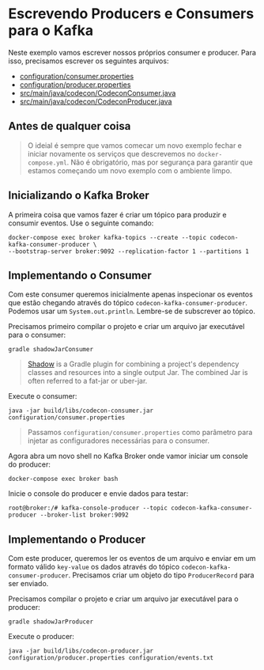 # Escrevendo Producers e Consumers para o Kafka

Neste exemplo vamos escrever nossos próprios consumer e producer. Para isso, precisamos escrever
os seguintes arquivos:

* [configuration/consumer.properties](./configuration/consumer.properties)
* [configuration/producer.properties](./configuration/producer.properties)
* [src/main/java/codecon/CodeconConsumer.java](./src/main/java/codecon/CodeconConsumer.java)
* [src/main/java/codecon/CodeconProducer.java](./src/main/java/codecon/CodeconProducer.java)

## Antes de qualquer coisa

> O ideial é sempre que vamos comecar um novo exemplo fechar e iniciar novamente os
> serviços que descrevemos no `docker-compose.yml`. Não é obrigatório, mas por segurança
> para garantir que estamos começando um novo exemplo com o ambiente limpo.

## Inicializando o Kafka Broker

A primeira coisa que vamos fazer é criar um tópico para produzir e consumir
eventos. Use o seguinte comando:

```console
docker-compose exec broker kafka-topics --create --topic codecon-kafka-consumer-producer \
--bootstrap-server broker:9092 --replication-factor 1 --partitions 1
```

## Implementando o Consumer

Com este consumer queremos inicialmente apenas inspecionar os eventos que estão chegando através do tópico `codecon-kafka-consumer-producer`.
Podemos usar um `System.out.println`. Lembre-se de subscrever ao tópico.

Precisamos primeiro compilar o projeto e criar um arquivo jar executável para o consumer:

```console
gradle shadowJarConsumer
```

> [Shadow](https://imperceptiblethoughts.com/shadow/introduction/) is a Gradle plugin for combining a project's dependency classes and resources into a single output Jar. The combined Jar is often referred to a fat-jar or uber-jar.

Execute o consumer:

```console
java -jar build/libs/codecon-consumer.jar configuration/consumer.properties
```

> Passamos `configuration/consumer.properties` como parâmetro para injetar as
> configuradores necessárias para o consumer.

Agora abra um novo shell no Kafka Broker onde vamor iniciar um console do producer:

```console
docker-compose exec broker bash
```

Inicie o console do producer e envie dados para testar:

```broker-shell-producer
root@broker:/# kafka-console-producer --topic codecon-kafka-consumer-producer --broker-list broker:9092
```

## Implementando o Producer

Com este producer, queremos ler os eventos de um arquivo e enviar em um formato válido `key-value` os dados através do tópico `codecon-kafka-consumer-producer`.
Precisamos criar um objeto do tipo `ProducerRecord` para ser enviado.

Precisamos compilar o projeto e criar um arquivo jar executável para o producer:

```console
gradle shadowJarProducer
```

Execute o producer:

```console
java -jar build/libs/codecon-producer.jar configuration/producer.properties configuration/events.txt
```
